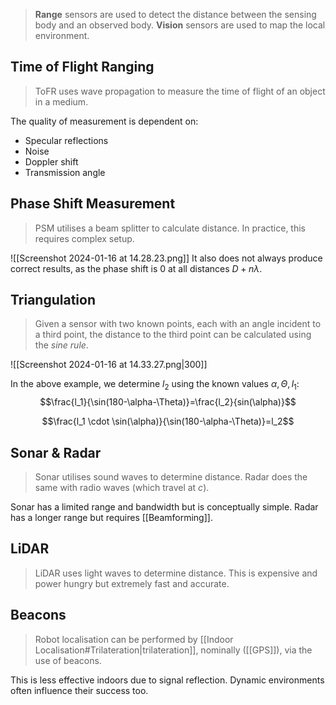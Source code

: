 > **Range** sensors are used to detect the distance between the sensing body and an observed body.
> **Vision** sensors are used to map the local environment.

## Time of Flight Ranging
> ToFR uses wave propagation to measure the time of flight of an object in a medium.

The quality of measurement is dependent on:
- Specular reflections
- Noise
- Doppler shift
- Transmission angle

## Phase Shift Measurement
> PSM utilises a beam splitter to calculate distance. In practice, this requires complex setup.

![[Screenshot 2024-01-16 at 14.28.23.png]]
It also does not always produce correct results, as the phase shift is 0 at all distances $D + n\lambda$.

## Triangulation
> Given a sensor with two known points, each with an angle incident to a third point, the distance to the third point can be calculated using the *sine rule*.

![[Screenshot 2024-01-16 at 14.33.27.png|300]]

In the above example, we determine $l_2$ using the known values $\alpha, \Theta, l_1$:
$$\frac{l_1}{\sin(180-\alpha-\Theta)}=\frac{l_2}{sin(\alpha)}$$

$$\frac{l_1 \cdot \sin(\alpha)}{\sin(180-\alpha-\Theta)}=l_2$$
## Sonar & Radar
> Sonar utilises sound waves to determine distance.
> Radar does the same with radio waves (which travel at $c$).

Sonar has a limited range and bandwidth but is conceptually simple.
Radar has a longer range but requires [[Beamforming]].
## LiDAR
> LiDAR uses light waves to determine distance. This is expensive and power hungry but extremely fast and accurate.

## Beacons
> Robot localisation can be performed by [[Indoor Localisation#Trilateration|trilateration]], nominally ([[GPS]]), via the use of beacons.

This is less effective indoors due to signal reflection. Dynamic environments often influence their success too.